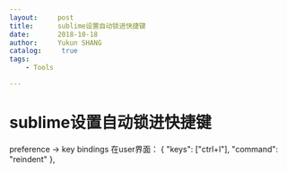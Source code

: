 ```yaml
---
layout:     post
title:      sublime设置自动锁进快捷键
date:       2018-10-18
author:     Yukun SHANG
catalog: 	 true
tags:
    - Tools

---
```


# sublime设置自动锁进快捷键



preference  -> key bindings 
在user界面：
 { "keys": ["ctrl+l"], "command": "reindent" },


